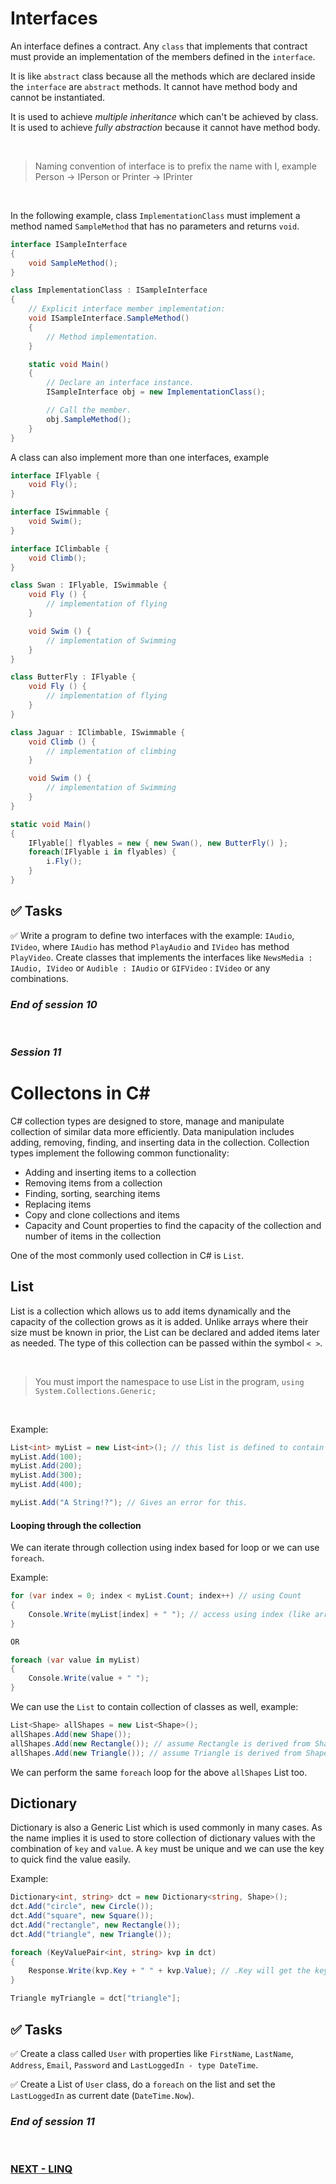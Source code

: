 # Interfaces

An interface defines a contract. Any `class` that implements that contract must provide an implementation of the members defined in the `interface`.

It is like `abstract` class because all the methods which are declared inside the `interface` are `abstract` methods. It cannot have method body and cannot be instantiated.

It is used to achieve *multiple inheritance* which can't be achieved by class. It is used to achieve *fully abstraction* because it cannot have method body.

<br>

> Naming convention of interface is to prefix the name with I, example Person -> IPerson or Printer -> IPrinter

<br>

In the following example, class `ImplementationClass` must implement a method named `SampleMethod` that has no parameters and returns `void`.

```C#
interface ISampleInterface
{
    void SampleMethod();
}

class ImplementationClass : ISampleInterface
{
    // Explicit interface member implementation:
    void ISampleInterface.SampleMethod()
    {
        // Method implementation.
    }

    static void Main()
    {
        // Declare an interface instance.
        ISampleInterface obj = new ImplementationClass();

        // Call the member.
        obj.SampleMethod();
    }
}
```

A class can also implement more than one interfaces, example

```C#
interface IFlyable {
    void Fly();
}

interface ISwimmable {
    void Swim();
}

interface IClimbable {
    void Climb();
}

class Swan : IFlyable, ISwimmable {
    void Fly () {
        // implementation of flying
    }

    void Swim () {
        // implementation of Swimming
    }
}

class ButterFly : IFlyable {
    void Fly () {
        // implementation of flying
    }
}

class Jaguar : IClimbable, ISwimmable {
    void Climb () {
        // implementation of climbing
    }

    void Swim () {
        // implementation of Swimming
    } 
}

static void Main()
{
    IFlyable[] flyables = new { new Swan(), new ButterFly() };
    foreach(IFlyable i in flyables) {
        i.Fly();
    }
}

```

## :white_check_mark: Tasks
:white_check_mark: Write a program to define two interfaces with the example: `IAudio`, `IVideo`, where `IAudio` has method `PlayAudio` and `IVideo` has method `PlayVideo`. Create classes that implements the interfaces like `NewsMedia : IAudio, IVideo` or `Audible : IAudio` or `GIFVideo` : `IVideo` or any combinations.

### *End of session 10*

<br>

### *Session 11*

# Collectons in C#

C# collection types are designed to store, manage and manipulate collection of similar data more efficiently. Data manipulation includes adding, removing, finding, and inserting data in the collection. Collection types implement the following common functionality: 

* Adding and inserting items to a collection
* Removing items from a collection
* Finding, sorting, searching items
* Replacing items
* Copy and clone collections and items
* Capacity and Count properties to find the capacity of the collection and number of items in the collection

One of the most commonly used collection in C# is `List`.

## List
List is a collection which allows us to add items dynamically and the capacity of the collection grows as it is added. Unlike arrays where their size must be known in prior, the List can be declared and added items later as needed. The type of this collection can be passed within the symbol `< >`.

<br>

> You must import the namespace to use List in the program, `using System.Collections.Generic;`

<br>

Example:
```C#
List<int> myList = new List<int>(); // this list is defined to contain only values of type integers.
myList.Add(100);
myList.Add(200);
myList.Add(300);
myList.Add(400);

myList.Add("A String!?"); // Gives an error for this.
```

#### Looping through the collection

We can iterate through collection using index based for loop or we can use `foreach`.

Example:

```C#
for (var index = 0; index < myList.Count; index++) // using Count
{
    Console.Write(myList[index] + " "); // access using index (like array)
}

OR

foreach (var value in myList)
{
    Console.Write(value + " ");
}
```

We can use the `List` to contain collection of classes as well, example:

```C#
List<Shape> allShapes = new List<Shape>();
allShapes.Add(new Shape());
allShapes.Add(new Rectangle()); // assume Rectangle is derived from Shape class
allShapes.Add(new Triangle()); // assume Triangle is derived from Shape class
```

We can perform the same `foreach` loop for the above `allShapes` List too.

## Dictionary

Dictionary is also a Generic List which is used commonly in many cases. As the name implies it is used to store collection of dictionary values with the combination of `key` and `value`. A `key` must be unique and we can use the key to quick find the value easily.

Example:
```C#
Dictionary<int, string> dct = new Dictionary<string, Shape>();
dct.Add("circle", new Circle());
dct.Add("square", new Square());
dct.Add("rectangle", new Rectangle());
dct.Add("triangle", new Triangle());

foreach (KeyValuePair<int, string> kvp in dct)
{
    Response.Write(kvp.Key + " " + kvp.Value); // .Key will get the key, .Value will retrieve the value
}

Triangle myTriangle = dct["triangle"];
```

## :white_check_mark: Tasks
:white_check_mark: Create a class called `User` with properties like `FirstName`, `LastName`, `Address`, `Email`, `Password` and `LastLoggedIn - type DateTime`. 

:white_check_mark: Create a List of `User` class, do a `foreach` on the list and set the `LastLoggedIn` as current date (`DateTime.Now`).


### *End of session 11*

<br>

### [NEXT - LINQ](./linq.md)